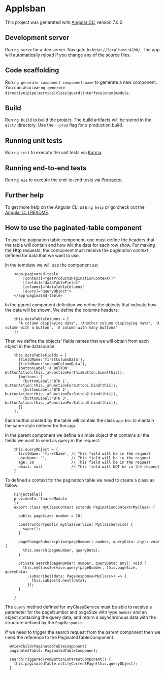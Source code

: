 # AppIsban

This project was generated with [Angular CLI](https://github.com/angular/angular-cli) version 7.0.2.

## Development server

Run `ng serve` for a dev server. Navigate to `http://localhost:4200/`. The app will automatically reload if you change any of the source files.

## Code scaffolding

Run `ng generate component component-name` to generate a new component. You can also use `ng generate directive|pipe|service|class|guard|interface|enum|module`.

## Build

Run `ng build` to build the project. The build artifacts will be stored in the `dist/` directory. Use the `--prod` flag for a production build.

## Running unit tests

Run `ng test` to execute the unit tests via [Karma](https://karma-runner.github.io).

## Running end-to-end tests

Run `ng e2e` to execute the end-to-end tests via [Protractor](http://www.protractortest.org/).

## Further help

To get more help on the Angular CLI use `ng help` or go check out the [Angular CLI README](https://github.com/angular/angular-cli/blob/master/README.md).

## How to use the paginated-table component

To use the pagination table component, one must define the headers that the table will contain and how will the data for each row show. For making the Http requests, the component must receive the *pagination context* defined for data that we want to use.

In the template we will use the component as:

```
    <app-paginated-table 
        [context]="getProductsPaginationContext()"
        [fields]="dataTableFields"
        [columns]="dataTableColumns"
        [query]="queryObject">
    </app-paginated-table>
```

In the parent component definition we define the objects that indicate how the data will be shown. We define the columns headers:

```
    this.dataTableColumns = [
      'A column displaying data', 'Another column displaying data', 'A column with a button', 'A column with many buttons'
    ];
```

Then we define the objects' fields names that we will obtain from each object in the datasource:

```
    this.dataTableFields = [
      {fieldName:'firstColumnData'},
      {fieldName:'secondColumnData'},
      {buttonLabel:'A BUTTON', buttonAction:this._aFunctionForThisButton.bind(this)},
      {buttons: [
        {buttonLabel:'BTN 1', buttonAction:this._aFunctionForButton1.bind(this)},
        {buttonLabel:'BTN 2', buttonAction:this._aFunctionForButton2.bind(this)},
        {buttonLabel:'BTN 3', buttonAction:this._aFunctionForButton3.bind(this)},
      ]}
    ];

```

Each button created by the table will contain the class `app-btn` to mantain the same style defined for the app.

In the parent component we define a simple object that contains all the fields we want to send as query in the request.

```
    this.queryObject = {
      firstName: 'firstName', // This field will be in the request
      userName: '',           // This field will be in the request
      age: 50                 // This field will be in the request
      email: null             // This field will NOT be in the request
    }
```

To defined a context for the pagination table we need to create a class as follow:

```
    @Injectable({
    providedIn: SharedModule
    })
    export class MyClassContext extends PaginationContext<MyClass> {

      public pageSize: number = 10;

      constructor(public myClassService: MyClassService) {
        super();
      }

      pageChangeSubscription(pageNumber: number, queryData: any): void {
        this.search(pageNumber, queryData);
      }

      private search(pageNumber: number, queryData: any): void {
        this.myClassService.query(pageNumber, this.pageSize, queryData)
          .subscribe((data: PageResponse<MyClass>) => {
            this.subject$.next(data);
          });
      }

    }
```

The `query` method defined for myClassService must be able to receive a parameter for the pageNumber and pageSize with type `number` and an object containing the query data, and return a asynchronous data with the structure defined by the `PageResponse`.

If we need to trigger the search request from the parent component then we need the reference to the PaginatedTableComponent.

```
  @ViewChild(PaginatedTableComponent)
  paginatedTable: PaginatedTableComponent;

  searchTriggeredFromButtonInParentComponent() {
    this.paginatedTable.notifyCurrentPage(this.queryObject);
  }
```
